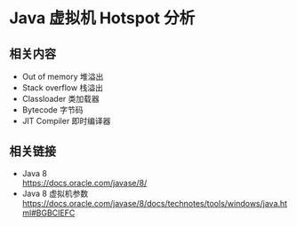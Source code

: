 # Java 虚拟机 Hotspot 分析

## 相关内容

- Out of memory 堆溢出
- Stack overflow 栈溢出
- Classloader 类加载器
- Bytecode 字节码
- JIT Compiler 即时编译器

## 相关链接

- Java 8  
  https://docs.oracle.com/javase/8/
- Java 8 虚拟机参数  
  https://docs.oracle.com/javase/8/docs/technotes/tools/windows/java.html#BGBCIEFC